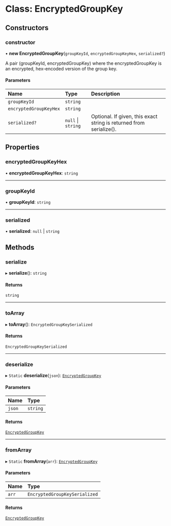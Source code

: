 # Class: EncryptedGroupKey

## Constructors

### constructor

• **new EncryptedGroupKey**(`groupKeyId`, `encryptedGroupKeyHex`, `serialized?`)

A pair (groupKeyId, encryptedGroupKey) where the encryptedGroupKey is an encrypted, hex-encoded version of the group key.

#### Parameters

| Name | Type | Description |
| :------ | :------ | :------ |
| `groupKeyId` | `string` |  |
| `encryptedGroupKeyHex` | `string` |  |
| `serialized?` | ``null`` \| `string` | Optional. If given, this exact string is returned from serialize(). |

## Properties

### encryptedGroupKeyHex

• **encryptedGroupKeyHex**: `string`

___

### groupKeyId

• **groupKeyId**: `string`

___

### serialized

• **serialized**: ``null`` \| `string`

## Methods

### serialize

▸ **serialize**(): `string`

#### Returns

`string`

___

### toArray

▸ **toArray**(): `EncryptedGroupKeySerialized`

#### Returns

`EncryptedGroupKeySerialized`

___

### deserialize

▸ `Static` **deserialize**(`json`): [`EncryptedGroupKey`](EncryptedGroupKey.md)

#### Parameters

| Name | Type |
| :------ | :------ |
| `json` | `string` |

#### Returns

[`EncryptedGroupKey`](EncryptedGroupKey.md)

___

### fromArray

▸ `Static` **fromArray**(`arr`): [`EncryptedGroupKey`](EncryptedGroupKey.md)

#### Parameters

| Name | Type |
| :------ | :------ |
| `arr` | `EncryptedGroupKeySerialized` |

#### Returns

[`EncryptedGroupKey`](EncryptedGroupKey.md)
